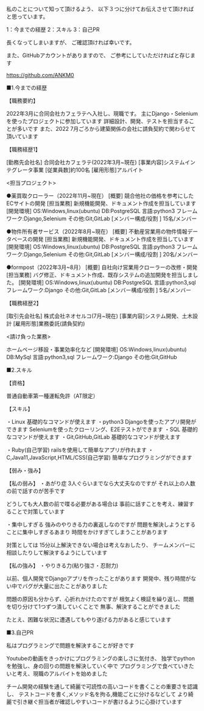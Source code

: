 私のことについて知って頂けるよう、
以下３つに分けてお伝えさせて頂ければと思っています。

1：今までの経歴
2：スキル
3：自己PR

長くなってしまいますが、
ご確認頂ければ幸いです。

また、GitHubアカウントがありますので、
ご参考にしていただければと存じます

https://github.com/ANKM0


■1.今までの経歴

【職務要約】

2022年3月に合同会社カフェラテへ入社し、現職です。
主にDjango・Seleniumを使ったプロジェクトに参加しています
詳細設計、開発、テストを担当することが多いです
また、2022 7月ごろから建築関係の会社に請負契約で関わらせて頂いています


【職務経歴1】

[勤務先会社名] 合同会社カフェラテ(2022年3月~現在)
[事業内容]システムインテグレータ事業
[従業員数]約100名
[雇用形態]アルバイト


<担当プロジェクト>

●薬買取クローラー（2022年11月~現在）
[概要] 競合他社の価格を参考にしたECサイトの開発
[担当業務]
新規機能開発、ドキュメント作成を担当しています
[開発環境]
OS:Windows,linux(ubuntu)
DB:PostgreSQL
言語:python3
フレームワーク:Django,Selenium
その他:Git,GitLab
[メンバー構成/役割 ]
15名/メンバー

●物件所有者サービス（2022年8月~現在）
[概要] 不動産営業用の物件情報データベースの開発
[担当業務]
新規機能開発、ドキュメント作成を担当しています
[開発環境]
OS:Windows,linux(ubuntu)
DB:PostgreSQL
言語:python3
フレームワーク:Django,Selenium
その他:Git,GitLab
[メンバー構成/役割 ]
20名/メンバー

●formpost（2022年3月~8月）
[概要] 自社向け営業用クローラーの改修・開発
[担当業務]
バグ修正、ドキュメント作成、既存システムの追加開発を担当しました。
[開発環境]
OS:Windows,linux(ubuntu)
DB:PostgreSQL
言語:python3,sql
フレームワーク:Django
その他:Git,GitLab
[メンバー構成/役割 ]
5名/メンバー



【職務経歴2】

[取引先会社名] 株式会社ネオセルコ(7月~現在)
[事業内容]システム開発、土木設計
[雇用形態]業務委託(請負契約)


<請け負った業務>

ホームページ移設・事業効率化など
[開発環境]
OS:Windows,linux(ubuntu)
DB:MySql
言語:python3,sql
フレームワーク:Django
その他:Git,GitHub


■2.スキル

【資格】

普通自動車第一種運転免許（AT限定）


【スキル】

・Linux
基礎的なコマンドが使えます
・python3
Djangoを使ったアプリ開発ができます
Seleniumを使ったクローリング、E2Eテストができます
・SQL
基礎的なコマンドが使えます
・Git,GitHub,GitLab
基礎的なコマンドが使えます

・Ruby(自己学習)
railsを使用して簡単なアプリが作れます
・C,Java11,JavaScript,HTML/CSS(自己学習)
簡単なプログラミングができます


【弱み・強み】

【私の弱み】
・あがり症
3人ぐらいまでなら大丈夫なのですが
それ以上の人数の前で話すのが苦手です

どうしても大人数の前で喋る必要がある場合は
事前に話すことを考え、練習することで対策しています

・集中しすぎる
強みのやりきる力の裏返しなのですが
問題を解決しようとすることに集中しすぎるあまり
時間をかけすぎてしまうことがあります

対策としては
15分以上解決できない場合は考えなおしたり、
チームメンバーに相談したりして解決するようにしています


【私の強み】
・やりきる力(粘り強さ・忍耐力)

以前、個人開発でDjangoアプリを作ったことがあります
開発中、残り時間がない中でバグが大量に出たことがありました

問題の原因も分からず、心折れかけたのですが
根気よく検証を繰り返し、問題を切り分けて1つずつ潰していくことで
無事、解決することができました

たとえ、困難な状況に遭遇してもやり遂げる力があると感じています


■3.自己PR

私はプログラミングで問題を解決することが好きです

Youtubeの動画をきっかけにプログラミングの楽しさに気付き、
独学でpythonを勉強し、身の回りの問題を解決していく中で
プログラミングで食べていきたいと考え、現職のアルバイトを始めました

チーム開発の経験を通して綺麗で可読性の高いコードを書くことの重要さを認識し、
テストコードを書く,メソッド名を拘る,機能ごとに分けるなどして
より綺麗で引き継ぐ担当者が確認しやすいコードが書けるように心掛けています

